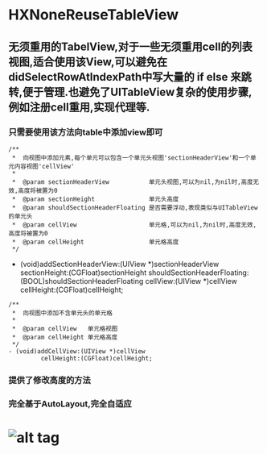 # HXNoneReuseTableView
## 无须重用的TabelView,对于一些无须重用cell的列表视图,适合使用该View,可以避免在didSelectRowAtIndexPath中写大量的 if else 来跳转,便于管理.也避免了UITableView复杂的使用步骤,例如注册cell重用,实现代理等.

### 只需要使用该方法向table中添加view即可

    /**
     *  向视图中添加元素,每个单元可以包含一个单元头视图'sectionHeaderView'和一个单元内容视图'cellView'
     *
     *  @param sectionHeaderView           单元头视图,可以为nil,为nil时,高度无效,高度将被置为0
     *  @param sectionHeight               单元头高度
     *  @param shouldSectionHeaderFloating 是否需要浮动,表现类似与UITableView的单元头
     *  @param cellView                    单元格,可以为nil,为nil时,高度无效,高度将被置为0
     *  @param cellHeight                  单元格高度
     */

   - (void)addSectionHeaderView:(UIView *)sectionHeaderView
               sectionHeight:(CGFloat)sectionHeight
 shouldSectionHeaderFloating:(BOOL)shouldSectionHeaderFloating
                    cellView:(UIView *)cellView
                  cellHeight:(CGFloat)cellHeight;

    /**
     *  向视图中添加不含单元头的单元格
     *
     *  @param cellView   单元格视图
     *  @param cellHeight 单元格高度
     */
    - (void)addCellView:(UIView *)cellView
             cellHeight:(CGFloat)cellHeight;

### 提供了修改高度的方法

### 完全基于AutoLayout,完全自适应

# ![alt tag](https://github.com/ashamp/HXNoneReuseTableView/blob/master/demo.png)
